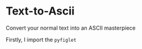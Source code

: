 # Text-to-Ascii
Convert your normal text into an ASCII masterpiece

Firstly, I import the `pyfiglet` 
